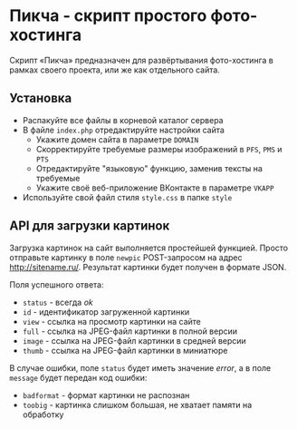 # Пикча - скрипт простого фото-хостинга

Скрипт «Пикча» предназначен для развёртывания фото-хостинга в рамках своего проекта, или же как отдельного сайта.

## Установка

* Распакуйте все файлы в корневой каталог сервера
* В файле `index.php` отредактируйте настройки сайта
  * Укажите домен сайта в параметре `DOMAIN`
  * Скорректируйте требуемые размеры изображений в `PFS`, `PMS` и `PTS`
  * Отредактируйте "языковую" функцию, заменив тексты на требуемые
  * Укажите своё веб-приложение ВКонтакте в параметре `VKAPP`
* Используйте свой файл стиля `style.css` в папке `style`

## API для загрузки картинок

Загрузка картинок на сайт выполняется простейшей функцией. Просто отправьте картинку в поле `newpic` POST-запросом на адрес http://sitename.ru/. Результат картинки будет получен в формате JSON. 

Поля успешного ответа:

* `status` - всегда *ok*
* `id` - идентификатор загруженной картинки
* `view` - ссылка на просмотр картинки на сайте
* `full` - ссылка на JPEG-файл картинки в полной версии
* `image` - ссылка на JPEG-файл картинки в средней версии
* `thumb` - ссылка на JPEG-файл картинки в миниатюре

В случае ошибки, поле `status` будет иметь значение *error*, а в поле `message` будет передан код ошибки:

* `badformat` - формат картинки не распознан
* `toobig` - картинка слишком большая, не хватает памяти на обработку
